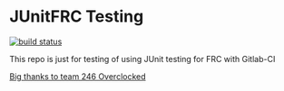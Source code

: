 
# JUnitFRC Testing

[![build status](https://gitlab.com/Trevor-Jones/JUnitFRC/badges/master/build.svg)](https://gitlab.com/Trevor-Jones/JUnitFRC/commits/master)

This repo is just for testing of using JUnit testing for FRC with Gitlab-CI

[Big thanks to team 246 Overclocked](https://github.com/246overclocked/frc-java-junit-template)